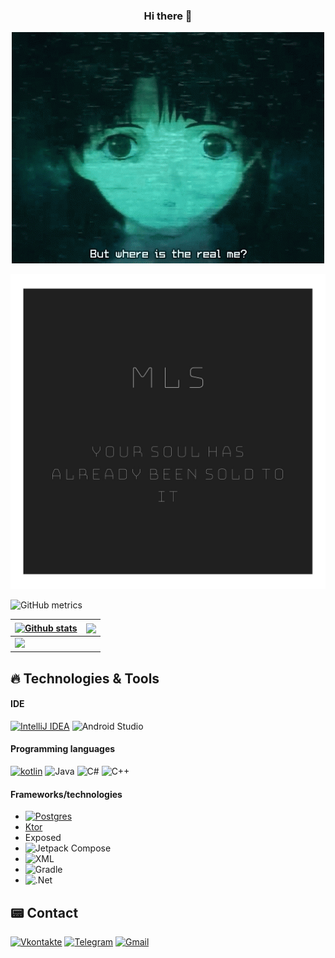 <h3 align="center">Hi there 👋 </h3>
<!--
<p align="center">I'm young developer from Taganrog. I'm working on some web-services and android client-side applications. </p>
<p align="center">Student of the Southern Federal University</p>
-->

<p align="center">
    <img width="500" src="https://github.com/afragXD/afragXD/blob/main/assets/lain_me.gif" alt="Main gif">
</p>

<p align="center">
    <img width="800" src="https://github.com/afragXD/afragXD/blob/main/assets/MLS.jpg" alt="My team">
</p>

![GitHub metrics](https://metrics.lecoq.io/afragXD)

| <a href="https://github.com/afragXD/github-readme-stats"><img align="center" src="https://github-readme-stats.vercel.app/api?username=afragXD&theme=dark&show_icons=true&include_all_commits=true&hide_border=true" alt="Github stats" /></a> | <a href="https://github.com/afragXD/github-readme-stats"><img align="center" src="https://github-readme-stats.vercel.app/api/top-langs/?username=afragXD&layout=compact&hide_border=true&theme=dark" /></a> |
| ------------- | ------------- |
| <img src="https://github-readme-stats.vercel.app/api/wakatime?username=afragXD&theme=dark&hide_border=true&layout=compact&langs_count=10&range=all_time" /> | |

## :fire: Technologies & Tools

#### IDE
[![IntelliJ IDEA](https://img.shields.io/badge/IntelliJIDEA-000000.svg?style=for-the-badge&logo=intellij-idea&logoColor=white)](https://www.jetbrains.com/ru-ru/idea/) ![Android Studio](https://img.shields.io/badge/Android%20Studio-3DDC84.svg?style=for-the-badge&logo=android-studio&logoColor=white)

#### Programming languages
[![kotlin](https://img.shields.io/badge/Kotlin-0095D5?&style=for-the-badge&logo=kotlin&logoColor=white)](https://kotlinlang.org/) ![Java](https://img.shields.io/badge/java-%23ED8B00.svg?style=for-the-badge&logo=openjdk&logoColor=white) ![C#](https://img.shields.io/badge/c%23-%23239120.svg?style=for-the-badge&logo=c-sharp&logoColor=white) ![C++](https://img.shields.io/badge/c++-%2300599C.svg?style=for-the-badge&logo=c%2B%2B&logoColor=white)

#### Frameworks/technologies
- [![Postgres](https://img.shields.io/badge/postgres-%23316192.svg?style=for-the-badge&logo=postgresql&logoColor=white)](https://www.postgresql.org/)
- [Ktor](https://ktor.io/)
- Exposed
- ![Jetpack Compose](https://img.shields.io/static/v1?style=for-the-badge&message=Jetpack+Compose&color=4285F4&logo=Jetpack+Compose&logoColor=FFFFFF&label=)
- ![XML](https://img.shields.io/static/v1?style=for-the-badge&message=XML&color=4285F4&logo=XML&logoColor=FFFFFF&label=)
- ![Gradle](https://img.shields.io/badge/Gradle-02303A.svg?style=for-the-badge&logo=Gradle&logoColor=white)
- ![.Net](https://img.shields.io/badge/.NET-5C2D91?style=for-the-badge&logo=.net&logoColor=white)
  
## :pager: Contact
[![Vkontakte](https://img.shields.io/badge/-Vkontakte-003f5c?style=for-the-badge&logo=Vk)](https://vk.com/zodiak_zodiak)
[![Telegram](https://img.shields.io/badge/Telegram-2CA5E0?style=flat-squeare&logo=telegram&logoColor=white)](https://t.me/Arisen7426)
[![Gmail](https://img.shields.io/badge/-Gmail-090909?style=for-the-badge&logo=Gmail)](mailto:afisen@sfedu.ru)
<!--
**afragXD/afragXD** is a ✨ _special_ ✨ repository because its `README.md` (this file) appears on your GitHub profile.

Here are some ideas to get you started:

- 🔭 I’m currently working on ...
- 🌱 I’m currently learning ...
- 👯 I’m looking to collaborate on ...
- 🤔 I’m looking for help with ...
- 💬 Ask me about ...
- 📫 How to reach me: ...
- 😄 Pronouns: ...
- ⚡ Fun fact: ...
-->
